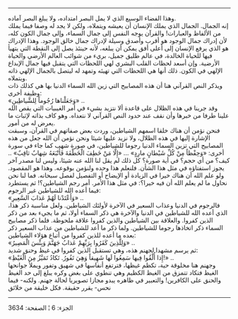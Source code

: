 ------------------------------------------------------------------------

وهذا الفضاء الوسيع الذي لا يمل البصر امتداده، ولا يبلغ البصر آماده.  
إنه الجمال. الجمال الذي يملك الإنسان أن يعيشه ويتملاه، ولكن لا يجد له
وصفا فيما يملك من الألفاظ والعبارات! والقرآن يوجه النفس إلى جمال السماء،
وإلى جمال الكون كله، لأن إدراك جمال الوجود هو أقرب وأصدق وسيلة لإدراك
جمال خالق الوجود. وهذا الإدراك هو الذي يرفع الإنسان إلى أعلى أفق يمكن أن
يبلغه، لأنه حينئذ يصل إلى النقطة التي يتهيأ فيها للحياة الخالدة، في عالم
طليق جميل، بريء من شوائب العالم الأرضي والحياة الأرضية. وإن أسعد لحظات
القلب البشري لهي اللحظات التي يتقبل فيها جمال الإبداع الإلهي في الكون.
ذلك أنها هي اللحظات التي تهيئه وتمهد له ليتصل بالجمال الإلهي ذاته
ويتملاه.  
ويذكر النص القرآني هنا أن هذه المصابيح التي زين الله السماء الدنيا بها
هي كذلك ذات وظيفة أخرى:  
«وَجَعَلْناها رُجُوماً لِلشَّياطِينِ» ..  
وقد جرينا في هذه الظلال على قاعدة ألا نتزيد بشيء في أمر الغيبيات التي
يقص الله علينا طرفا من خبرها وأن نقف عند حدود النص القرآني لا نتعداه.
وهو كاف بذاته لإثبات ما يعرض له من أمور.  
فنحن نؤمن أن هناك خلقا اسمهم الشياطين، وردت بعض صفاتهم في القرآن، وسبقت
الإشارة إليها في هذه الظلال، ولا نزيد عليها شيئا ونحن نؤمن أن الله جعل
من هذه المصابيح التي تزين السماء الدنيا رجوما للشياطين، في صورة شهب كما
جاء في سورة أخرى: «وَحِفْظاً مِنْ كُلِّ شَيْطانٍ مارِدٍ» ... «إِلَّا مَنْ خَطِفَ الْخَطْفَةَ فَأَتْبَعَهُ
شِهابٌ ثاقِبٌ» .. كيف؟ من أي حجم؟ في أية صورة؟ كل ذلك لم يقل لنا الله عنه
شيئا، وليس لنا مصدر آخر يجوز استفتاؤه في مثل هذا الشأن. فلنعلم هذا وحده
ولنؤمن بوقوعه. وهذا هو المقصود. ولو علم الله أن هناك خيرا في الزيادة أو
الإيضاح أو التفصيل لفصل سبحانه. فما لنا نحن نحاول ما لم يعلم الله أن فيه
خيرا؟: في مثل هذا الأمر. أمر رجم الشياطين؟! ثم يستطرد فيما أعده الله
للشياطين غير الرجوم:  
«وَأَعْتَدْنا لَهُمْ عَذابَ السَّعِيرِ» ..  
فالرجوم في الدنيا وعذاب السعير في الآخرة لأولئك الشياطين. ولعل مناسبة
ذكر هذا، الذي أعده الله للشياطين في الدنيا والآخرة هي ذكر السماء أولا،
ثم ما يجيء بعد من ذكر الذين كفروا. والعلاقة بين الشياطين والذين كفروا
علاقة ملحوظة. فلما ذكر مصابيح السماء ذكر اتخاذها رجوما للشياطين. ولما
ذكر ما أعد للشياطين من عذاب السعير ذكر بعده ما أعده للذين كفروا من أتباع
هؤلاء الشياطين:  
«وَلِلَّذِينَ كَفَرُوا بِرَبِّهِمْ عَذابُ جَهَنَّمَ وَبِئْسَ الْمَصِيرُ» ..  
ثم يرسم مشهدا لجهنم هذه، وهي تستقبل الذين كفروا في غيظ وحنق شديد:  
«إِذا أُلْقُوا فِيها سَمِعُوا لَها شَهِيقاً وَهِيَ تَفُورُ. تَكادُ تَمَيَّزُ مِنَ الْغَيْظِ!» ..  
وجهنم هنا مخلوقة حية، تكظم غيظها، فترتفع أنفاسها في شهيق وتفور ويملأ
جوانحها الغيظ فتكاد تتمزق من الغيظ الكظيم وهي تنطوي على بغض وكره يبلغ
إلى حد الغيظ والحنق على الكافرين! والتعبير في ظاهره يبدو مجازا تصويريا
لحالة جهنم. ولكنه- فيما نحس- يقرر حقيقة. فكل خليقة من خلائق

------------------------------------------------------------------------

الجزء: 6 ¦ الصفحة: 3634
